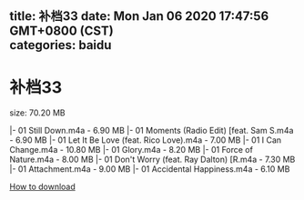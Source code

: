 
title: 补档33
date: Mon Jan 06 2020 17:47:56 GMT+0800 (CST)    
categories: baidu
---

# 补档33
size: 70.20 MB
 
 
|- 01 Still Down.m4a - 6.90 MB
|- 01 Moments (Radio Edit) [feat. Sam S.m4a - 6.90 MB
|- 01 Let It Be Love (feat. Rico Love).m4a - 7.00 MB
|- 01 I Can Change.m4a - 10.80 MB
|- 01 Glory.m4a - 8.20 MB
|- 01 Force of Nature.m4a - 8.00 MB
|- 01 Don't Worry (feat. Ray Dalton) [R.m4a - 7.30 MB
|- 01 Attachment.m4a - 9.00 MB
|- 01 Accidental Happiness.m4a - 6.10 MB

[How to download](https://bpcam.bemobtrk.com/go/2ceec3aa-1ca2-46d6-b9ff-aaa5c184517c?jno=904)